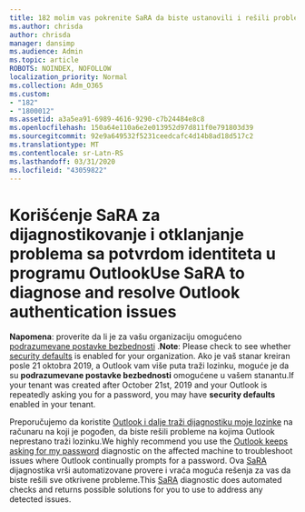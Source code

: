 ```yaml
---
title: 182 molim vas pokrenite SaRA da biste ustanovili i rešili probleme sa potvrdom identiteta u programu Outlook
ms.author: chrisda
author: chrisda
manager: dansimp
ms.audience: Admin
ms.topic: article
ROBOTS: NOINDEX, NOFOLLOW
localization_priority: Normal
ms.collection: Adm_O365
ms.custom:
- "182"
- "1800012"
ms.assetid: a3a5ea91-6989-4616-9290-c7b24484e8c8
ms.openlocfilehash: 150a64e110a6e2e013952d97d811f0e791803d39
ms.sourcegitcommit: 92e9a649532f5231ceedcafc4d14b8ad18d517c2
ms.translationtype: MT
ms.contentlocale: sr-Latn-RS
ms.lasthandoff: 03/31/2020
ms.locfileid: "43059822"
---
```

# <a name="use-sara-to-diagnose-and-resolve-outlook-authentication-issues"></a><span data-ttu-id="6f0df-102">Korišćenje SaRA za dijagnostikovanje i otklanjanje problema sa potvrdom identiteta u programu Outlook</span><span class="sxs-lookup"><span data-stu-id="6f0df-102">Use SaRA to diagnose and resolve Outlook authentication issues</span></span>

<span data-ttu-id="6f0df-103">**Napomena**: proverite da li je za vašu organizaciju omogućeno [podrazumevane postavke bezbednosti](http://aka.ms/securitydefaults) .</span><span class="sxs-lookup"><span data-stu-id="6f0df-103">**Note**: Please check to see whether [security defaults](http://aka.ms/securitydefaults) is enabled for your organization.</span></span> <span data-ttu-id="6f0df-104">Ako je vaš stanar kreiran posle 21 oktobra 2019, a Outlook vam više puta traži lozinku, moguće je da su **podrazumevane postavke bezbednosti** omogućene u vašem stanantu.</span><span class="sxs-lookup"><span data-stu-id="6f0df-104">If your tenant was created after October 21st, 2019 and your Outlook is repeatedly asking you for a password, you may have **security defaults** enabled in your tenant.</span></span>

<span data-ttu-id="6f0df-105">Preporučujemo da koristite [Outlook i dalje traži dijagnostiku moje lozinke](https://aka.ms/SaRA-OutlookPwdPrompt-Alchemy) na računaru na koji je pogođen, da biste rešili probleme na kojima Outlook neprestano traži lozinku.</span><span class="sxs-lookup"><span data-stu-id="6f0df-105">We highly recommend you use the [Outlook keeps asking for my password](https://aka.ms/SaRA-OutlookPwdPrompt-Alchemy) diagnostic on the affected machine to troubleshoot issues where Outlook continually prompts for a password.</span></span> <span data-ttu-id="6f0df-106">Ova [SaRA](https://diagnostics.office.com/#/) dijagnostika vrši automatizovane provere i vraća moguća rešenja za vas da biste rešili sve otkrivene probleme.</span><span class="sxs-lookup"><span data-stu-id="6f0df-106">This [SaRA](https://diagnostics.office.com/#/) diagnostic does automated checks and returns possible solutions for you to use to address any detected issues.</span></span>
